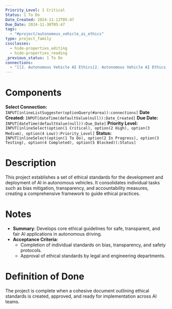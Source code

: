 ```yaml
---
Priority_Level: 1 Critical
Status: 1 To Do
Date_Created: 2024-11-12T05:47
Due_Date: 2024-11-30T05:47
tags:
  - "#project/autonomous_vehicle_ai_ethics"
type: project_family
cssclasses:
  - hide-properties_editing
  - hide-properties_reading
_previous_status: 1 To Do
connections:
  - "[[2. Autonomous Vehicle AI Ethics|2. Autonomous Vehicle AI Ethics]]"
---
```

# Components
**Select Connection:** `INPUT[inlineListSuggester(optionQuery(#area)):connections]` 
**Date Created:** `INPUT[dateTime(defaultValue(null)):Date_Created]`
**Due Date:** `INPUT[dateTime(defaultValue(null)):Due_Date]`
**Priority Level:** `INPUT[inlineSelect(option(1 Critical), option(2 High), option(3 Medium), option(4 Low)):Priority_Level]`
**Status:** `INPUT[inlineSelect(option(1 To Do), option(2 In Progress), option(3 Testing), option(4 Completed), option(5 Blocked)):Status]`
# Description

This project establishes a set of ethical standards for the development and deployment of AI in autonomous vehicles. It consolidates individual tasks such as bias mitigation, transparency, and accountability measures, creating a comprehensive framework to guide ethical practices.

# Notes

- **Summary**: Develops core ethical guidelines for safe, transparent, and fair AI applications in autonomous driving.
- **Acceptance Criteria**:
    - Completion of individual standards on bias, transparency, and safety protocols.
    - Approval of ethical standards by legal and engineering departments.

# Definition of Done

The project is complete when a cohesive document outlining ethical standards is created, approved, and ready for implementation across AI teams.